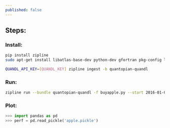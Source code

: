 ```yaml
---
published: false
---
```


## Steps:

### Install:

```bash
pip install zipline
sudo apt-get install libatlas-base-dev python-dev gfortran pkg-config libfreetype6-dev

QUANDL_API_KEY=[QUANDL_KEY] zipline ingest -b quantopian-quandl
```

### Run:

```bash
zipline run --bundle quantopian-quandl -f buyapple.py --start 2016-01-01 --end 2018-01-01 -o apple.pickle
```

### Plot:

```python
>>> import pandas as pd
>>> perf = pd.read_pickle('apple.pickle')

```